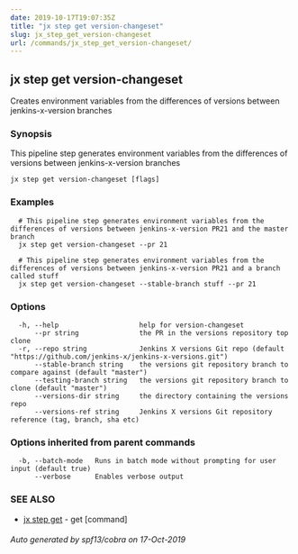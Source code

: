 ```yaml
---
date: 2019-10-17T19:07:35Z
title: "jx step get version-changeset"
slug: jx_step_get_version-changeset
url: /commands/jx_step_get_version-changeset/
---
```

## jx step get version-changeset

Creates environment variables from the differences of versions between jenkins-x-version branches

### Synopsis

This pipeline step generates environment variables from the differences of versions between jenkins-x-version branches

```
jx step get version-changeset [flags]
```

### Examples

```
  # This pipeline step generates environment variables from the differences of versions between jenkins-x-version PR21 and the master branch
  jx step get version-changeset --pr 21
  
  # This pipeline step generates environment variables from the differences of versions between jenkins-x-version PR21 and a branch called stuff
  jx step get version-changeset --stable-branch stuff --pr 21
```

### Options

```
  -h, --help                    help for version-changeset
      --pr string               the PR in the versions repository top clone
  -r, --repo string             Jenkins X versions Git repo (default "https://github.com/jenkins-x/jenkins-x-versions.git")
      --stable-branch string    the versions git repository branch to compare against (default "master")
      --testing-branch string   the versions git repository branch to clone (default "master")
      --versions-dir string     the directory containing the versions repo
      --versions-ref string     Jenkins X versions Git repository reference (tag, branch, sha etc)
```

### Options inherited from parent commands

```
  -b, --batch-mode   Runs in batch mode without prompting for user input (default true)
      --verbose      Enables verbose output
```

### SEE ALSO

* [jx step get](/commands/jx_step_get/)	 - get [command]

###### Auto generated by spf13/cobra on 17-Oct-2019

